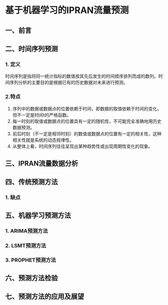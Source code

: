 # 基于机器学习的IPRAN流量预测

##  一、前言

## 二、时间序列预测

### 1. 定义

时间序列是指将同一统计指标的数值按其先后发生的时间顺序排列而成的数列。时间序列分析的主要目的是根据已有的历史数据对未来进行预测。

### 2.特点

1. 序列中的数据或数据点的位置依赖于时间，即数据的取值依赖于时间的变化，但不一定是时间t的严格函数。
2. 每一时刻的取值或数据点的位置具有一定的随机性，不可能完全准确地用历史数据预测。
3. 前后时刻（不一定是相邻时刻）的数值或数据点的位置有一定的相关性，这种相关性就是系统的动态规律性。
4. 从整体上看，时间序列往往呈现出某种趋势性或出现周期性变化的现象。 

## 三、IPRAN流量数据分析

## 四、传统预测方法

### 1. 缺点

## 五、机器学习预测方法

### 1. ARIMA预测方法

### 2. LSMT预测方法

### 3. PROPHET预测方法

## 六、预测方法检验

## 七、预测方法的应用及展望

